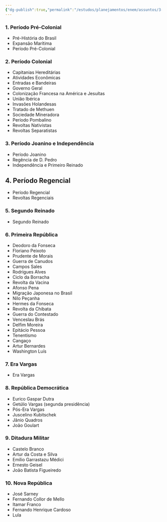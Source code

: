 ```yaml
---
{"dg-publish":true,"permalink":"/estudos/planejamentos/enem/assuntos/3-humanas/historia/2-historia-do-brasil/","updated":"2025-03-08T18:09:44.620-03:00"}
---
```


### 1. Período Pré-Colonial

- Pré-História do Brasil
- Expansão Marítima
- Período Pré-Colonial

### 2. Período Colonial

- Capitanias Hereditárias
- Atividades Econômicas
- Entradas e Bandeiras
- Governo Geral
- Colonização Francesa na América e Jesuítas
- União Ibérica
- Invasões Holandesas
- Tratado de Methuen
- Sociedade Mineradora
- Período Pombalino
- Revoltas Nativistas
- Revoltas Separatistas

### 3. Período Joanino e Independência

- Período Joanino
- Regência de D. Pedro
- Independência e Primeiro Reinado

## 4. Período Regencial

- Período Regencial
- Revoltas Regenciais

### 5. Segundo Reinado

- Segundo Reinado

### 6. Primeira República

- Deodoro da Fonseca
- Floriano Peixoto
- Prudente de Morais
- Guerra de Canudos
- Campos Sales
- Rodrigues Alves
- Ciclo da Borracha
- Revolta da Vacina
- Afonso Pena
- Migração Japonesa no Brasil
- Nilo Peçanha
- Hermes da Fonseca
- Revolta da Chibata
- Guerra do Contestado
- Venceslau Brás
- Delfim Moreira
- Epitácio Pessoa
- Tenentismo
- Cangaço
- Artur Bernardes
- Washington Luís

### 7. Era Vargas

- Era Vargas

### 8. República Democrática

- Eurico Gaspar Dutra
- Getúlio Vargas (segunda presidência)
- Pós-Era Vargas
- Juscelino Kubitschek
- Jânio Quadros
- João Goulart

### 9. Ditadura Militar

- Castelo Branco
- Artur da Costa e Silva
- Emílio Garrastazu Médici
- Ernesto Geisel
- João Batista Figueiredo

### 10. Nova República

- José Sarney
- Fernando Collor de Mello
- Itamar Franco
- Fernando Henrique Cardoso
- Lula

